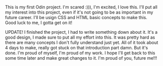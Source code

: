 This is my first Odin project. I'm scared :))), I'm excited, I love this.
I'll put all my interest into this project, even if it's not going to be as important in my 
future career.
I'll be usign CSS and HTML basic concepts to make this.
Good luck to me, I gotta get on it!

UPDATE!
I finished the project, I had to write something down about it.
It's a good design, I made sure to put all my effort into this. It was pretty hard as there 
are many concepts I don't fully understand just yet. All of it took about 4 days to make,
really got stuck on that introduction part damn. But it's done. 
I'm proud of myself, I'm proud of my work.
I hope I'll get back to this some time later and make great changes to it.
I'm proud of you, future me!!!
